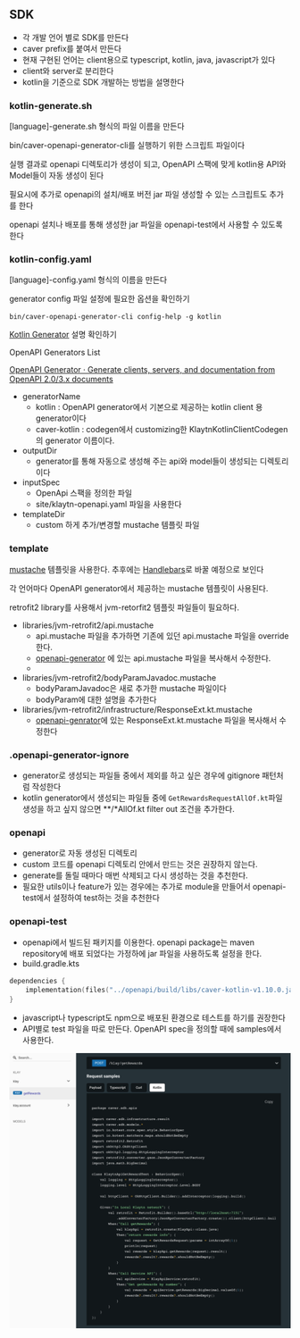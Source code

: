 ## SDK

- 각 개발 언어 별로 SDK를 만든다
- caver prefix를 붙여서 만든다
- 현재 구현된 언어는 client용으로 typescript, kotlin, java, javascript가 있다
- client와 server로 분리한다
- kotlin을 기준으로  SDK 개발하는 방법을 설명한다

### kotlin-generate.sh

[language]-generate.sh 형식의 파일 이름을 만든다

bin/caver-openapi-generator-cli를 실행하기 위한 스크립트 파일이다

실행 결과로 openapi 디렉토리가 생성이 되고, OpenAPI 스팩에 맞게 kotlin용  API와 Model들이 자동 생성이 된다

필요시에 추가로 openapi의 설치/배포 버전 jar 파일 생성할 수 있는 스크립트도 추가를 한다

openapi 설치나 배포를 통해 생성한 jar 파일을 openapi-test에서 사용할 수 있도록 한다

### kotlin-config.yaml

[language]-config.yaml 형식의 이름을 만든다

generator config 파일 설정에 필요한 옵션을 확인하기

```shell
bin/caver-openapi-generator-cli config-help -g kotlin
```

[Kotlin Generator](https://openapi-generator.tech/docs/generators/kotlin) 설명 확인하기

OpenAPI Generators List

[OpenAPI Generator · Generate clients, servers, and documentation from OpenAPI 2.0/3.x documents](https://openapi-generator.tech/docs/generators)

- generatorName
    - kotlin : OpenAPI generator에서 기본으로 제공하는 kotlin client 용 generator이다
    - caver-kotlin : codegen에서 customizing한 KlaytnKotlinClientCodegen의 generator 이름이다.
- outputDir
    - generator를 통해 자동으로 생성해 주는 api와 model들이 생성되는 디렉토리이다
- inputSpec
    - OpenApi 스팩을 정의한 파일
    - site/klaytn-openapi.yaml 파일을 사용한다
- templateDir
    - custom 하게 추가/변경할 mustache 템플릿 파일

### template

[mustache](https://mustache.github.io/mustache.5.html) 템플릿을 사용한다. 추후에는 [Handlebars](https://handlebarsjs.com/)로 바꿀 예정으로 보인다

각 언어마다 OpenAPI generator에서 제공하는 mustache 템플릿이 사용된다.

retrofit2 library를 사용해서 jvm-retorfit2 템플릿 파일들이 필요하다.

- libraries/jvm-retrofit2/api.mustache
    - api.mustache 파일을 추가하면 기존에 있던 api.mustache 파일을 override 한다.
    - [openapi-generator](https://github.com/OpenAPITools/openapi-generator/blob/master/modules/openapi-generator/src/main/resources/kotlin-client/libraries/jvm-retrofit2/api.mustache) 에 있는 api.mustache 파일을 복사해서 수정한다.
    -
- libraries/jvm-retrofit2/bodyParamJavadoc.mustache
    - bodyParamJavadoc은 새로 추가한 mustache 파일이다
    - bodyParam에 대한 설명을 추가한다
- libraries/jvm-retrofit2/infrastructure/ResponseExt.kt.mustache
    - [openapi-genrator](https://github.com/OpenAPITools/openapi-generator/blob/master/modules/openapi-generator/src/main/resources/kotlin-client/libraries/jvm-retrofit2/infrastructure/ResponseExt.kt.mustache)에 있는 ResponseExt.kt.mustache 파일을 복사해서 수정한다

### .openapi-generator-ignore

- generator로 생성되는 파일들 중에서 제외를 하고 싶은 경우에 gitignore 패턴처럼 작성한다
- kotlin generator에서 생성되는 파일들 중에 `GetRewardsRequestAllOf.kt`파일 생성을 하고 싶지 않으면 **/*AllOf.kt filter out 조건을 추가한다.

### openapi

- generator로 자동 생성된 디렉토리
- custom 코드를 openapi 디렉토리 안에서 만드는 것은 권장하지 않는다.
- generate를 돌릴 때마다 매번 삭제되고 다시 생성하는 것을 추천한다.
- 필요한 utils이나 feature가 있는 경우에는 추가로 module을 만들어서 openapi-test에서 설정하여 test하는 것을 추천한다

### openapi-test

- openapi에서 빌드된 패키지를 이용한다. openapi package는 maven repository에 배포 되었다는 가정하에 jar 파일을 사용하도록 설정을 한다.
- build.gradle.kts

```kotlin
dependencies {
    implementation(files("../openapi/build/libs/caver-kotlin-v1.10.0.jar"))
}
```

- javascript나  typescript도 npm으로 배포된 환경으로 테스트를 하기를 권장한다
- API별로 test 파일을 따로 만든다. OpenAPI spec을 정의할 때에 samples에서 사용한다.

![UserGuide.png](../kotlin-test-sample.png)
